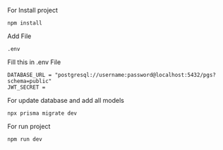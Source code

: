 For Install project
```
npm install 
```
Add File
```
.env
```
Fill this in .env File
```
DATABASE_URL = "postgresql://username:password@localhost:5432/pgs?schema=public"
JWT_SECRET = 
```

For update database and add all models 
```
npx prisma migrate dev
```

For run project 
```
npm run dev
```

